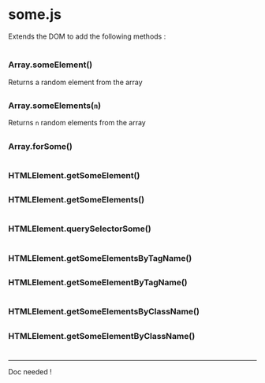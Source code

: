 # some.js

Extends the DOM to add the following methods :

#

### Array.someElement()
Returns a random element from the array

##

### Array.someElements(`n`)
Returns `n` random elements from the array

##

### Array.forSome()

#

### HTMLElement.getSomeElement()

##

### HTMLElement.getSomeElements()

#

### HTMLElement.querySelectorSome()

#

### HTMLElement.getSomeElementsByTagName()

##

### HTMLElement.getSomeElementByTagName()

#

### HTMLElement.getSomeElementsByClassName()

##

### HTMLElement.getSomeElementByClassName()

#

---

Doc needed !
